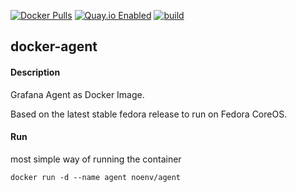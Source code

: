 [![Docker Pulls](https://badgen.net/docker/pulls/noenv/agent)](https://hub.docker.com/r/noenv/agent)
[![Quay.io Enabled](https://badgen.net/badge/quay%20pulls/enabled/green)](https://quay.io/repository/noenv/agent)
[![build](https://github.com/NoEnv/docker-agent/actions/workflows/build.yml/badge.svg)](https://github.com/NoEnv/docker-agent/actions/workflows/build.yml)

## docker-agent

#### Description

Grafana Agent as Docker Image.

Based on the latest stable fedora release to run on Fedora CoreOS.

#### Run

most simple way of running the container

    docker run -d --name agent noenv/agent
